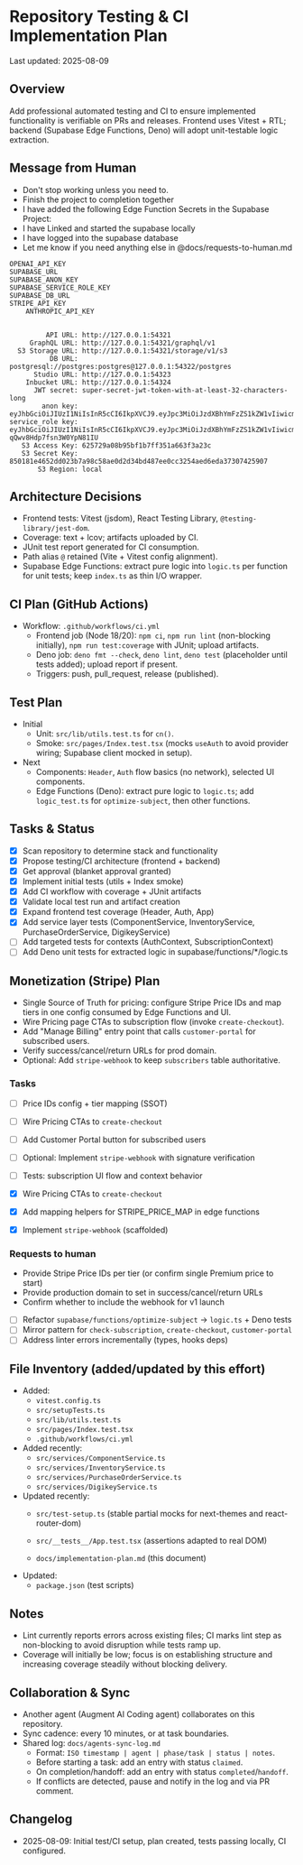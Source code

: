 # Repository Testing & CI Implementation Plan

Last updated: 2025-08-09

## Overview
Add professional automated testing and CI to ensure implemented functionality is verifiable on PRs and releases. Frontend uses Vitest + RTL; backend (Supabase Edge Functions, Deno) will adopt unit-testable logic extraction.

## Message from Human
- Don't stop working unless you need to.
- Finish the project to completion together
- I have added the following Edge Function Secrets in the Supabase Project:
- I have Linked and started the supabase locally
- I have logged into the supabase database
- Let me know if you need anything else in @docs/requests-to-human.md

```text
OPENAI_API_KEY
SUPABASE_URL
SUPABASE_ANON_KEY
SUPABASE_SERVICE_ROLE_KEY
SUPABASE_DB_URL
STRIPE_API_KEY
    ANTHROPIC_API_KEY


         API URL: http://127.0.0.1:54321
     GraphQL URL: http://127.0.0.1:54321/graphql/v1
  S3 Storage URL: http://127.0.0.1:54321/storage/v1/s3
          DB URL: postgresql://postgres:postgres@127.0.0.1:54322/postgres
      Studio URL: http://127.0.0.1:54323
    Inbucket URL: http://127.0.0.1:54324
      JWT secret: super-secret-jwt-token-with-at-least-32-characters-long
        anon key: eyJhbGciOiJIUzI1NiIsInR5cCI6IkpXVCJ9.eyJpc3MiOiJzdXBhYmFzZS1kZW1vIiwicm9sZSI6ImFub24iLCJleHAiOjE5ODM4MTI5OTZ9.CRXP1A7WOeoJeXxjNni43kdQwgnWNReilDMblYTn_I0
service_role key: eyJhbGciOiJIUzI1NiIsInR5cCI6IkpXVCJ9.eyJpc3MiOiJzdXBhYmFzZS1kZW1vIiwicm9sZSI6InNlcnZpY2Vfcm9sZSIsImV4cCI6MTk4MzgxMjk5Nn0.EGIM96RAZx35lJzdJsyH-qQwv8Hdp7fsn3W0YpN81IU
   S3 Access Key: 625729a08b95bf1b7ff351a663f3a23c
   S3 Secret Key: 850181e4652dd023b7a98c58ae0d2d34bd487ee0cc3254aed6eda37307425907
       S3 Region: local
```

## Architecture Decisions
- Frontend tests: Vitest (jsdom), React Testing Library, `@testing-library/jest-dom`.
- Coverage: text + lcov; artifacts uploaded by CI.
- JUnit test report generated for CI consumption.
- Path alias `@` retained (Vite + Vitest config alignment).
- Supabase Edge Functions: extract pure logic into `logic.ts` per function for unit tests; keep `index.ts` as thin I/O wrapper.

## CI Plan (GitHub Actions)
- Workflow: `.github/workflows/ci.yml`
  - Frontend job (Node 18/20): `npm ci`, `npm run lint` (non-blocking initially), `npm run test:coverage` with JUnit; upload artifacts.
  - Deno job: `deno fmt --check`, `deno lint`, `deno test` (placeholder until tests added); upload report if present.
  - Triggers: push, pull_request, release (published).

## Test Plan
- Initial
  - Unit: `src/lib/utils.test.ts` for `cn()`.
  - Smoke: `src/pages/Index.test.tsx` (mocks `useAuth` to avoid provider wiring; Supabase client mocked in setup).
- Next
  - Components: `Header`, `Auth` flow basics (no network), selected UI components.
  - Edge Functions (Deno): extract pure logic to `logic.ts`; add `logic_test.ts` for `optimize-subject`, then other functions.

## Tasks & Status
- [x] Scan repository to determine stack and functionality
- [x] Propose testing/CI architecture (frontend + backend)
- [x] Get approval (blanket approval granted)
- [x] Implement initial tests (utils + Index smoke)
- [x] Add CI workflow with coverage + JUnit artifacts
- [x] Validate local test run and artifact creation
- [x] Expand frontend test coverage (Header, Auth, App)
- [x] Add service layer tests (ComponentService, InventoryService, PurchaseOrderService, DigikeyService)
- [ ] Add targeted tests for contexts (AuthContext, SubscriptionContext)
- [ ] Add Deno unit tests for extracted logic in supabase/functions/*/logic.ts

## Monetization (Stripe) Plan
- Single Source of Truth for pricing: configure Stripe Price IDs and map tiers in one config consumed by Edge Functions and UI.
- Wire Pricing page CTAs to subscription flow (invoke `create-checkout`).
- Add "Manage Billing" entry point that calls `customer-portal` for subscribed users.
- Verify success/cancel/return URLs for prod domain.
- Optional: Add `stripe-webhook` to keep `subscribers` table authoritative.

### Tasks
- [ ] Price IDs config + tier mapping (SSOT)
- [ ] Wire Pricing CTAs to `create-checkout`
- [ ] Add Customer Portal button for subscribed users
- [ ] Optional: Implement `stripe-webhook` with signature verification
- [ ] Tests: subscription UI flow and context behavior

- [x] Wire Pricing CTAs to `create-checkout`
- [x] Add mapping helpers for STRIPE_PRICE_MAP in edge functions
- [x] Implement `stripe-webhook` (scaffolded)


### Requests to human
- Provide Stripe Price IDs per tier (or confirm single Premium price to start)
- Provide production domain to set in success/cancel/return URLs
- Confirm whether to include the webhook for v1 launch

- [ ] Refactor `supabase/functions/optimize-subject` -> `logic.ts` + Deno tests
- [ ] Mirror pattern for `check-subscription`, `create-checkout`, `customer-portal`
- [ ] Address linter errors incrementally (types, hooks deps)

## File Inventory (added/updated by this effort)
- Added:
  - `vitest.config.ts`
  - `src/setupTests.ts`
  - `src/lib/utils.test.ts`
  - `src/pages/Index.test.tsx`
  - `.github/workflows/ci.yml`
- Added recently:
  - `src/services/ComponentService.ts`
  - `src/services/InventoryService.ts`
  - `src/services/PurchaseOrderService.ts`
  - `src/services/DigikeyService.ts`
- Updated recently:
  - `src/test-setup.ts` (stable partial mocks for next-themes and react-router-dom)
  - `src/__tests__/App.test.tsx` (assertions adapted to real DOM)

  - `docs/implementation-plan.md` (this document)
- Updated:
  - `package.json` (test scripts)

## Notes
- Lint currently reports errors across existing files; CI marks lint step as non-blocking to avoid disruption while tests ramp up.
- Coverage will initially be low; focus is on establishing structure and increasing coverage steadily without blocking delivery.

## Collaboration & Sync
- Another agent (Augment AI Coding agent) collaborates on this repository.
- Sync cadence: every 10 minutes, or at task boundaries.
- Shared log: `docs/agents-sync-log.md`
  - Format: `ISO timestamp | agent | phase/task | status | notes`.
  - Before starting a task: add an entry with status `claimed`.
  - On completion/handoff: add an entry with status `completed`/`handoff`.
  - If conflicts are detected, pause and notify in the log and via PR comment.

## Changelog
- 2025-08-09: Initial test/CI setup, plan created, tests passing locally, CI configured.
